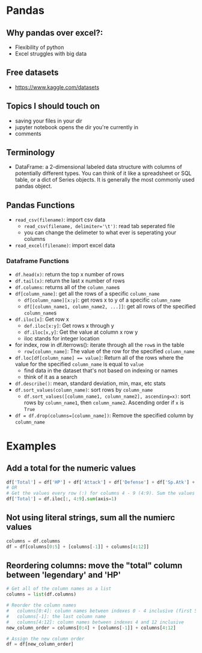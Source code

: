 # Pandas

## Why pandas over excel?:
- Flexibility of python
- Excel struggles with big data

## Free datasets 
- https://www.kaggle.com/datasets

## Topics I should touch on
- saving your files in your dir
- jupyter notebook opens the dir you're currently in
- comments

## Terminology
- DataFrame: a 2-dimensional labeled data structure with columns of potentially different types. You can think of it like a spreadsheet or SQL table, or a dict of Series objects. It is generally the most commonly used pandas object.

## Pandas Functions
- `read_csv(filename)`: import csv data
  - `read_csv(filename, delimiter='\t')`: read tab seperated file
  - you can change the delimeter to what ever is seperating your columns
- `read_excel(filename)`: import excel data
### Dataframe Functions
- `df.head(x)`: return the top x number of rows
- `df.tail(x)`: return the last x number of rows
- `df.columns`: returns all of the `column_name`s
- `df[column_name]`: get all the rows of a specific `column_name`
  - `df[column_name][x:y]`: get rows x to y of a specific `column_name`
  - `df[[column_name1, column_name2, ...]]`: get all rows of the specified `column_name`s
- `df.iloc[x]`: Get row x
  - `def.iloc[x:y]`: Get rows x through y
  - `df.iloc[x,y]`: Get the value at column x row y
  - iloc stands for integer location
- for index, row in df.iterrows(): iterate through all the `row`s in the table
  - `row[column_name]`: The value of the row for the specified `column_name`
- `df.loc[df[column_name] == value]`: Return all of the rows where the value for the specified `column_name` is equal to `value`
  - find data in the dataset that's not based on indexing or names  
  - think of it as a search
- `df.describe()`: mean, standard deviation, min, max, etc stats
- `df.sort_values(column_name)`: sort rows by `column_name`
  - `df.sort_values([column_name1, column_name2], ascending=x)`: sort rows  by `column_name1`, then `column_name2`. Ascending order if `x` is `True`
- `df = df.drop(columns=[column_name])`: Remove the specified column by `column_name`

# Examples

## Add a total for the numeric values
```python
df['Total'] = df['HP'] + df['Attack'] + df['Defense'] + df['Sp.Atk'] + df['Sp. Def'] + df['Speed']
# OR
# Get the values every row (:) for columns 4 - 9 (4:9). Sum the values for each row (axis=1) and save it in the new column 'Total'
df['Total'] = df.iloc[:, 4:9].sum(axis=1)
```

## Not using literal strings, sum all the numierc values
```python
columns = df.columns
df = df[columns[0:5] + [columns[-1]] + columns[4:12]]
```

## Reordering columns: move the "total" column between 'legendary' and 'HP'
```python
# Get all of the column names as a list
columns = list(df.columns)

# Reorder the column names
#   columns[0:4]: column names between indexes 0 - 4 inclusive (first 5 items)
#   columns[-1]: the last column name
#   columns[4:12]: column names between indexes 4 and 12 inclusive
new_column_order = columns[0:4] + [columns[-1]] + columns[4:12]

# Assign the new column order
df = df[new_column_order]
```

```python
```

```python
```

```python
```